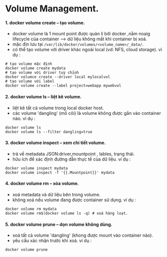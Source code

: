 # Volume Management.

#### 1. docker volume create – tạo volume.
- docker volume là 1 mount point được quản lí bởi docker ,nằm noaig lifecycle của container --> dữ liệu không mất khi container bị xoá.
- mặc địn lưu tại `/var/lib/docker/volumes/<volume_name>/_data/`.
- có thể tạo volume với driver khác ngoài local (vd: NFS, cloud storage).
ví dụ :
```
# tạo volume mặc định
docker volume create mydata
# tạo volume với driver tuỳ chỉnh
docker volumce create --driver local mylocalvol
# tạo volume với label 
docker volume create --label project=webapp mywebvol
```
#### 2. docker volume ls – liệt kê volume.
- liệt kê tất cả volume trong local docker host.
- các volume 'dangling' (mồ côi) là volume không được gắn vào container nào.
ví dụ :
```
docker volume ls
docker volume ls --filter dangling=true
```
#### 3. docker volume inspect – xem chi tiết volume.
- trả về metadata JSON:driver,mountpoint , lables, trạng thái.
- hữu ích để xác định đường dẫn thực tế của dữ liệu.
ví dụ :
```
docker volume inspect mydata
docker volume inspect -f '{{.Mountpoint}}' mydata
```
#### 4. docker volume rm – xóa volume.
- xoá metadata và dữ liệu bên trong volume.
- không xoá nếu volume đang được container sử dụng.
ví dụ :
```
docker volume rm mydata
docker volume rm$(docker volume ls -q) # xoá hàng loạt.
```
#### 5. docker volume prune – dọn volume không dùng.
- xoá tất cả volume 'dangling' (khong được mount vào container nào).
- yêu cầu xác nhận trước khi xoá.
ví dụ :
```
docker volume prune
```

